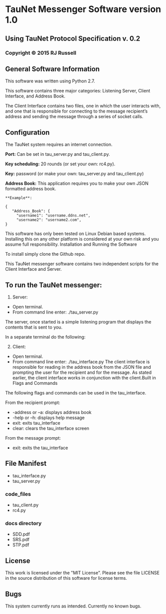 # TauNet Messenger Software version 1.0
## Using TauNet Protocol Specification v. 0.2
### Copyright © 2015 RJ Russell
## General Software Information
This software was written using Python 2.7.

This software contains three major categories: Listening Server, Client Interface, and Address Book.

The Client Interface contains two files, one in which the user interacts with,
and one that is responsible for connecting to the message recipient’s address
and sending the message through a series of socket calls.
## Configuration
The TauNet system requires an internet connection.

**Port:** Can be set in tau_server.py and tau_client.py.

**Key scheduling:** 20 rounds (or set your own: rc4.py).

**Key:** password (or make your own: tau_server.py and tau_client.py)

**Address Book:** This application requires you to make your own JSON formatted address book.

    **Example**:

    {
       "Address_Book": {
         "username1": "username.ddns.net",
         "username2": "username2.com",
    }

This software has only been tested on Linux Debian based systems. Installing this on any other
platform is considered at your own risk and you assume full responsibility.
Installation and Running the Software

To install simply clone the Github repo.

This TauNet messenger software contains two independent scripts for the Client Interface and
Server.

## To run the TauNet messenger:
1. Server:
  * Open terminal.
  * From command line enter: ./tau_server.py

The server, once started is a simple listening program that displays the contents that is
sent to you.

In a separate terminal do the following:

2. Client:
  * Open terminal.
  * From command line enter: ./tau_interface.py
The client interface is responsible for reading in the address book from the JSON file and
prompting the user for the recipient and for the message. As stated earlier, the client
interface works in conjunction with the client.Built in Flags and Commands

The following flags and commands can be used in the tau_interface.

From the recipient prompt:
  * -address or –a: displays address book
  * -help or –h: displays help message
  * exit: exits tau_interface
  * clear: clears the tau_interface screen

From the message prompt:
  * exit: exits the tau_interface

## File Manifest
  * tau_interface.py
  * tau_server.py

### code_files
  * tau_client.py
  * rc4.py

### docs directory
  * SDD.pdf
  * SRS.pdf
  * STP.pdf

## License
This work is licensed under the "MIT License". Please see the file LICENSE in the source
distribution of this software for license terms.

## Bugs
This system currently runs as intended. Currently no known bugs.
